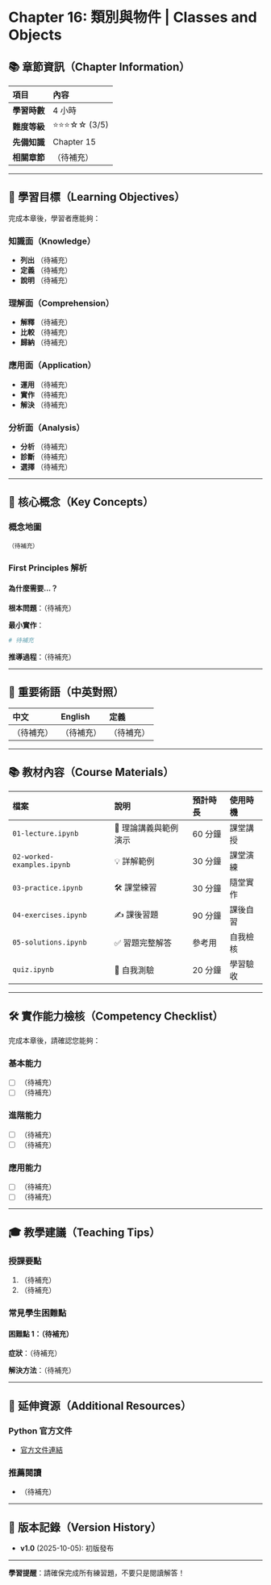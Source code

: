 # Chapter 16: 類別與物件 | Classes and Objects

## 📚 章節資訊（Chapter Information）

| 項目 | 內容 |
|:-----|:-----|
| **學習時數** | 4 小時 |
| **難度等級** | ⭐⭐⭐☆☆ (3/5) |
| **先備知識** | Chapter 15 |
| **相關章節** | （待補充） |

---

## 🎯 學習目標（Learning Objectives）

完成本章後，學習者應能夠：

### 知識面（Knowledge）
- **列出** （待補充）
- **定義** （待補充）
- **說明** （待補充）

### 理解面（Comprehension）
- **解釋** （待補充）
- **比較** （待補充）
- **歸納** （待補充）

### 應用面（Application）
- **運用** （待補充）
- **實作** （待補充）
- **解決** （待補充）

### 分析面（Analysis）
- **分析** （待補充）
- **診斷** （待補充）
- **選擇** （待補充）

---

## 🔑 核心概念（Key Concepts）

### 概念地圖
```
（待補充）
```

### First Principles 解析

#### 為什麼需要...？
**根本問題**：（待補充）

**最小實作**：
```python
# 待補充
```

**推導過程**：（待補充）

---

## 📖 重要術語（中英對照）

| 中文 | English | 定義 |
|:-----|:--------|:-----|
| （待補充） | （待補充） | （待補充） |

---

## 📚 教材內容（Course Materials）

| 檔案 | 說明 | 預計時長 | 使用時機 |
|:-----|:-----|:---------|:---------|
| `01-lecture.ipynb` | 📖 理論講義與範例演示 | 60 分鐘 | 課堂講授 |
| `02-worked-examples.ipynb` | 💡 詳解範例 | 30 分鐘 | 課堂演練 |
| `03-practice.ipynb` | 🛠️ 課堂練習 | 30 分鐘 | 隨堂實作 |
| `04-exercises.ipynb` | ✍️ 課後習題 | 90 分鐘 | 課後自習 |
| `05-solutions.ipynb` | ✅ 習題完整解答 | 參考用 | 自我檢核 |
| `quiz.ipynb` | 📝 自我測驗 | 20 分鐘 | 學習驗收 |

---

## 🛠️ 實作能力檢核（Competency Checklist）

完成本章後，請確認您能夠：

### 基本能力
- [ ] （待補充）
- [ ] （待補充）

### 進階能力
- [ ] （待補充）
- [ ] （待補充）

### 應用能力
- [ ] （待補充）
- [ ] （待補充）

---

## 🎓 教學建議（Teaching Tips）

### 授課要點
1. （待補充）
2. （待補充）

### 常見學生困難點

#### 困難點 1：（待補充）
**症狀**：（待補充）

**解決方法**：（待補充）

---

## 🔗 延伸資源（Additional Resources）

### Python 官方文件
- [官方文件連結](https://docs.python.org/3/)

### 推薦閱讀
- （待補充）

---

## 📝 版本記錄（Version History）
- **v1.0** (2025-10-05): 初版發布

---

**學習提醒**：請確保完成所有練習題，不要只是閱讀解答！
